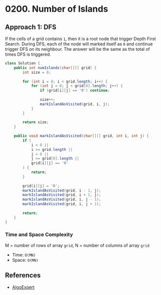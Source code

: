 # 0200. Number of Islands

## Approach 1: DFS
If the cells of a grid contains `1`, then it is a root node that trigger Depth First Search. During DFS, each of the node will marked itself as `0` and continue trigger DFS on its neighbour. The answer will be the same as the total of times DFS is triggered.

```Java
class Solution {
    public int numIslands(char[][] grid) {
        int size = 0;
        
        for (int i = 0; i < grid.length; i++) {
            for (int j = 0; j < grid[0].length; j++) {
                if (grid[i][j] == '0') continue;
                
                size++;
                markIslandAsVisited(grid, i, j);
            }
        }
        
        return size;
    }
    
    public void markIslandAsVisited(char[][] grid, int i, int j) {
        if (
            i < 0 ||
            i >= grid.length ||
            j < 0 ||
            j >= grid[0].length ||
            grid[i][j] == '0'
        ) {
            return;
        }
        
        grid[i][j] = '0';
        markIslandAsVisited(grid, i - 1, j);
        markIslandAsVisited(grid, i + 1, j);
        markIslandAsVisited(grid, i, j - 1);
        markIslandAsVisited(grid, i, j + 1);
        
        return;
    }
}
```

### Time and Space Complexity

M = number of rows of array `grid`, N = number of columns of array `grid`
- Time: `O(MN)`
- Space: `O(MN)`

## References
- [AlgoExpert](https://www.algoexpert.io/questions/River%20Sizes)